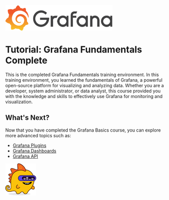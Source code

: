 
<img src="../assets/grafana_logo.png" style="height: 80px">

# Tutorial: Grafana Fundamentals Complete
This is the completed Grafana Fundamentals training environment. In this training environment, you learned the fundamentals of Grafana, a powerful open-source platform for visualizing and analyzing data. Whether you are a developer, system administrator, or data analyst, this course provided you with the knowledge and skills to effectively use Grafana for monitoring and visualization.

## What's Next?
Now that you have completed the Grafana Basics course, you can explore more advanced topics such as:
- [Grafana Plugins](https://grafana.com/grafana/plugins)
- [Grafana Dashboards](https://grafana.com/docs/grafana/latest/dashboards)
- [Grafana API](https://grafana.com/docs/grafana/latest/http_api)

<img src="../assets/grot-4.png" style="height: 100px">
